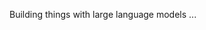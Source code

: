 Building things with large language models ...

<!--
<p align="left">
    <img align="centre" src="https://github-readme-stats-indol-five-38.vercel.app/api?username=zachschillaci27&hide_border=true&show_icons=true&include_all_commits=true&count_private=true&theme=transparent&bg_color=00000000" height=180px/>
    <img src="https://github-readme-stats-indol-five-38.vercel.app/api/top-langs/?username=zachschillaci27&hide_border=true&layout=compact&langs_count=8&exclude_repo=Thesis,Modules&theme=transparent&bg_color=00000000" height="180px"/>
</p>
-->

<!--
**zachschillaci27/zachschillaci27** is a ✨ _special_ ✨ repository because its `README.md` (this file) appears on your GitHub profile.

Here are some ideas to get you started:

- 🔭 I’m currently working on ...
- 🌱 I’m currently learning ...
- 👯 I’m looking to collaborate on ...
- 🤔 I’m looking for help with ...
- 💬 Ask me about ...
- 📫 How to reach me: ...
- 😄 Pronouns: ...
- ⚡ Fun fact: ...
-->
